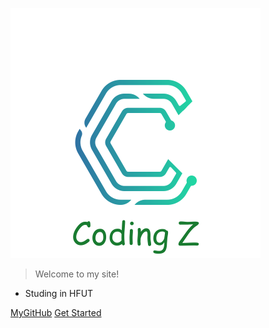 ![logo](./img/logo.png)

> Welcome to my site!

* Studing in HFUT

[MyGitHub](https://github.com/engineringForYou/)
[Get Started](#_1新课-hive-数据仓库)